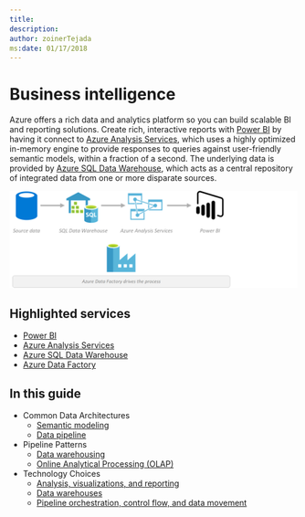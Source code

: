 ```yaml
---
title: 
description: 
author: zoinerTejada
ms:date: 01/17/2018
---
```


# Business intelligence

Azure offers a rich data and analytics platform so you can build scalable BI and reporting solutions. Create rich, interactive reports with [Power BI](/power-bi/) by having it connect to [Azure Analysis Services](/azure/analysis-services/analysis-services-overview/), which uses a highly optimized in-memory engine to provide responses to queries against user-friendly semantic models, within a fraction of a second. The underlying data is provided by [Azure SQL Data Warehouse](/azure/sql-data-warehouse/sql-data-warehouse-overview-what-is), which acts as a central repository of integrated data from one or more disparate sources.

![Business Intelligence](./images/implementation-example_business-intelligence.png)

## Highlighted services

* [Power BI](/power-bi/)
* [Azure Analysis Services](/azure/analysis-services/analysis-services-overview)
* [Azure SQL Data Warehouse](/azure/sql-data-warehouse/sql-data-warehouse-overview-what-is)
* [Azure Data Factory](/azure/data-factory/)

## In this guide

* Common Data Architectures
    * [Semantic modeling](../common-architectures/relational-data.md#semantic-modeling)
    * [Data pipeline](../common-architectures/data-pipeline.md)
* Pipeline Patterns
    * [Data warehousing](../pipeline-patterns/data-warehousing.md)
    * [Online Analytical Processing (OLAP)](../pipeline-patterns/online-analytical-processing.md)
* Technology Choices
    * [Analysis, visualizations, and reporting](../technology-choices/analysis-visualizations-reporting.md)
    * [Data warehouses](../technology-choices/data-warehouses.md)
    * [Pipeline orchestration, control flow, and data movement](../technology-choices/pipeline-orchestration-data-movement.md)
